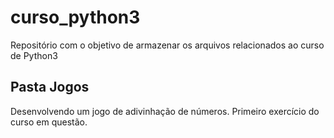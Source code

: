# curso_python3
Repositório com o objetivo de armazenar os arquivos relacionados ao curso de Python3

## Pasta Jogos
Desenvolvendo um jogo de adivinhação de números. Primeiro exercício do curso em questão.